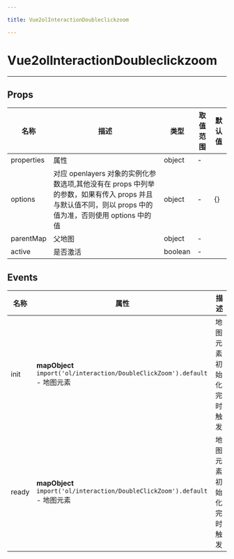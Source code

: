 ```yaml
---

title: Vue2olInteractionDoubleclickzoom

---
```


# Vue2olInteractionDoubleclickzoom

---

## Props

| 名称       | 描述                                                                                                                                                  | 类型    | 取值范围 | 默认值 |
| ---------- | ----------------------------------------------------------------------------------------------------------------------------------------------------- | ------- | -------- | ------ |
| properties | 属性                                                                                                                                                  | object  | -        |        |
| options    | 对应 openlayers 对象的实例化参数选项,其他没有在 props 中列举的参数，如果有传入 props 并且与默认值不同，则以 props 中的值为准，否则使用 options 中的值 | object  | -        | {}     |
| parentMap  | 父地图                                                                                                                                                | object  | -        |        |
| active     | 是否激活                                                                                                                                              | boolean | -        |        |

## Events

| 名称  | 属性                                                                        | 描述                   |
| ----- | --------------------------------------------------------------------------- | ---------------------- |
| init  | **mapObject** `import('ol/interaction/DoubleClickZoom').default` - 地图元素 | 地图元素初始化完时触发 |
| ready | **mapObject** `import('ol/interaction/DoubleClickZoom').default` - 地图元素 | 地图元素初始化完时触发 |
